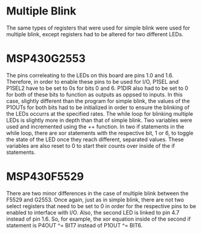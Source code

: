 # Multiple Blink
The same types of registers that were used for simple blink were used for multiple blink, except registers had to be altered for two different LEDs.

# MSP430G2553
The pins correleating to the LEDs on this board are pins 1.0 and 1.6. Therefore, in order to enable these pins to be used for I/O, P1SEL and P1SEL2 have to be set to 0s for bits 0 and 6. P1DIR also had to be set to 0 for both of these bits to function as outputs as oppsed to inputs. In this case, slightly different than the program for simple blink, the values of the P1OUTs for both bits had to be initialized in order to ensure the blinking of the LEDs occurrs at the specified rates.
The while loop for blinking multiple LEDs is slightly more in depth than that of simple blink. Two variables were used and incremented using the ++ function. In two if statements in the while loop, there are xor statements with the respective bit, 1 or 6, to toggle the state of the LED once they reach different, separated values. These variables are also reset to 0 to start their counts over inside of the if statements.

# MSP430F5529
There are two minor differences in the case of multiple blink between the F5529 and G2553. Once again, just as in simple blink, there are not two select registers that need to be set to 0 in order for the respective pins to be enabled to interface with I/O. Also, the second LED is linked to pin 4.7 instead of pin 1.6. So, for example, the xor equation inside of the second if statement is P4OUT ^= BIT7 instead of P1OUT ^= BIT6.

